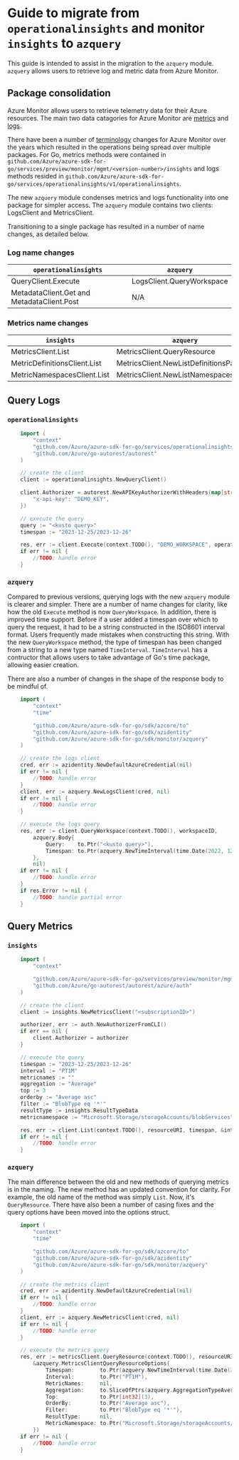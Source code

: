 # Guide to migrate from `operationalinsights` and monitor `insights` to `azquery`

This guide is intended to assist in the migration to the `azquery` module. `azquery` allows users to retrieve log and metric data from Azure Monitor.

## Package consolidation

 Azure Monitor allows users to retrieve telemetry data for their Azure resources. The main two data catagories for Azure Monitor are [metrics](https://learn.microsoft.com/azure/azure-monitor/essentials/data-platform-metrics) and [logs](https://learn.microsoft.com/azure/azure-monitor/logs/data-platform-logs). 
 
 There have been a number of [terminology](https://learn.microsoft.com/azure/azure-monitor/terminology) changes for Azure Monitor over the years which resulted in the operations being spread over multiple packages. For Go, metrics methods were contained in `github.com/Azure/azure-sdk-for-go/services/preview/monitor/mgmt/<version-number>/insights` and logs methods resided in `github.com/Azure/azure-sdk-for-go/services/operationalinsights/v1/operationalinsights`.

The new `azquery` module condenses metrics and logs functionality into one package for simpler access. The `azquery` module contains two clients: LogsClient and MetricsClient.

Transitioning to a single package has resulted in a number of name changes, as detailed below.

### Log name changes

| `operationalinsights`    | `azquery` |
| ----------- | ----------- |
| QueryClient.Execute      | LogsClient.QueryWorkspace     |
| MetadataClient.Get and MetadataClient.Post | N/A |

### Metrics name changes 

| `insights` | `azquery` |
| ----------- | ----------- |
| MetricsClient.List     | MetricsClient.QueryResource       |
| MetricDefinitionsClient.List   | MetricsClient.NewListDefinitionsPager        |
| MetricNamespacesClient.List   | MetricsClient.NewListNamespacesPager        |

## Query Logs

### `operationalinsights`
```go
    import (
        "context"
        "github.com/Azure/azure-sdk-for-go/services/operationalinsights/v1/operationalinsights"
        "github.com/Azure/go-autorest/autorest"
    )

    // create the client
    client := operationalinsights.NewQueryClient()

    client.Authorizer = autorest.NewAPIKeyAuthorizerWithHeaders(map[string]interface{}{
		"x-api-key": "DEMO_KEY",
	})

    // execute the query
    query := "<kusto query>"
    timespan := "2023-12-25/2023-12-26"

    res, err := client.Execute(context.TODO(), "DEMO_WORKSPACE", operationalinsights.QueryBody{Query: &query, Timespan: &timespan})
	if err != nil {
		//TODO: handle error
	}
```

### `azquery`

Compared to previous versions, querying logs with the new `azquery` module is clearer and simpler. There are a number of name changes for clarity, like how the old `Execute` method is now `QueryWorkspace`. In addition, there is improved time support. Before if a user added a timespan over which to query the request, it had to be a string constructed in the ISO8601 interval format. Users frequently made mistakes when constructing this string. With the new `QueryWorkspace` method, the type of timespan has been changed from a string to a new type named `TimeInterval`. `TimeInterval` has a contructor that allows users to take advantage of Go's time package, allowing easier creation.

There are also a number of changes in the shape of the response body to be mindful of.

```go
    import (
        "context"
        "time"

        "github.com/Azure/azure-sdk-for-go/sdk/azcore/to"
        "github.com/Azure/azure-sdk-for-go/sdk/azidentity"
        "github.com/Azure/azure-sdk-for-go/sdk/monitor/azquery"
    )

    // create the logs client
    cred, err := azidentity.NewDefaultAzureCredential(nil)
    if err != nil {
        //TODO: handle error
    }
    client, err := azquery.NewLogsClient(cred, nil)
    if err != nil {
        //TODO: handle error
    }

    // execute the logs query
	res, err := client.QueryWorkspace(context.TODO(), workspaceID,
		azquery.Body{
			Query:    to.Ptr("<kusto query>"),
			Timespan: to.Ptr(azquery.NewTimeInterval(time.Date(2022, 12, 25, 0, 0, 0, 0, time.UTC), time.Date(2022, 12, 25, 12, 0, 0, 0, time.UTC))),
		},
		nil)
	if err != nil {
		//TODO: handle error
	}
	if res.Error != nil {
		//TODO: handle partial error
	}
```

## Query Metrics

### `insights`

```go
    import (
        "context"

        "github.com/Azure/azure-sdk-for-go/services/preview/monitor/mgmt/2022-10-01-preview/insights"
        "github.com/Azure/go-autorest/autorest/azure/auth"
    )

    // create the client
    client := insights.NewMetricsClient("<subscriptionID>")

    authorizer, err := auth.NewAuthorizerFromCLI()
	if err == nil {
		client.Authorizer = authorizer
	}

    // execute the query
    timespan := "2023-12-25/2023-12-26"
    interval := "PT1M"
    metricnames := ""
    aggregation := "Average"
    top := 3
    orderby := "Average asc"
    filter := "BlobType eq '*'"
    resultType := insights.ResultTypeData
    metricnamespace := "Microsoft.Storage/storageAccounts/blobServices"

    res, err := client.List(context.TODO(), resourceURI, timespan, &interval, metricnames, aggregation, &top, orderby, filter, resultType, metricnamespace)
    if err != nil {
        //TODO: handle error
    }
```

### `azquery`

The main difference between the old and new methods of querying metrics is in the naming. The new method has an updated convention for clarity. For example, the old name of the method was simply `List`. Now, it's `QueryResource`. There have also been a number of casing fixes and the query options have been moved into the options struct.

```go
    import (
        "context"
        "time"

        "github.com/Azure/azure-sdk-for-go/sdk/azcore/to"
        "github.com/Azure/azure-sdk-for-go/sdk/azidentity"
        "github.com/Azure/azure-sdk-for-go/sdk/monitor/azquery"
    )

    // create the metrics client
    cred, err := azidentity.NewDefaultAzureCredential(nil)
	if err != nil {
		//TODO: handle error
	}
	client, err := azquery.NewMetricsClient(cred, nil)
	if err != nil {
		//TODO: handle error
	}

    // execute the metrics query
    res, err := metricsClient.QueryResource(context.TODO(), resourceURI,
		&azquery.MetricsClientQueryResourceOptions{
			Timespan:        to.Ptr(azquery.NewTimeInterval(time.Date(2022, 12, 25, 0, 0, 0, 0, time.UTC), time.Date(2022, 12, 25, 12, 0, 0, 0, time.UTC))),
			Interval:        to.Ptr("PT1M"),
			MetricNames:     nil,
			Aggregation:     to.SliceOfPtrs(azquery.AggregationTypeAverage, azquery.AggregationTypeCount),
			Top:             to.Ptr[int32](3),
			OrderBy:         to.Ptr("Average asc"),
			Filter:          to.Ptr("BlobType eq '*'"),
			ResultType:      nil,
			MetricNamespace: to.Ptr("Microsoft.Storage/storageAccounts/blobServices"),
		})
	if err != nil {
		//TODO: handle error
	}
```



